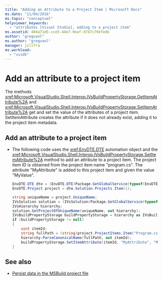```yaml
---
title: "Adding an Attribute to a Project Item | Microsoft Docs"
ms.date: "11/04/2016"
ms.topic: "conceptual"
helpviewer_keywords:
  - "attributes [Visual Studio], adding to a project item"
ms.assetid: 404a71d5-cce5-44e7-9eaf-d747c794fedb
author: "gregvanl"
ms.author: "gregvanl"
manager: jillfra
ms.workload:
  - "vssdk"
---
```

# Add an attribute to a project item
The methods <xref:Microsoft.VisualStudio.Shell.Interop.IVsBuildPropertyStorage.GetItemAttribute%2A> and <xref:Microsoft.VisualStudio.Shell.Interop.IVsBuildPropertyStorage.SetItemAttribute%2A> get and set the value of the attributes of a project item. SetItemAttribute creates the attribute if it does not already exist, adding it to the project item metadata.

## Add an attribute to a project item

- The following code uses the <xref:EnvDTE.DTE> automation object and the <xref:Microsoft.VisualStudio.Shell.Interop.IVsBuildPropertyStorage.SetItemAttribute%2A> method to add an attribute to a project item. The project item ID is obtained from the project item name "program.cs". The attribute "MyAttribute" is added to this project item and given the value "MyValue".

    ```csharp
    EnvDTE.DTE dte = (EnvDTE.DTE)Package.GetGlobalService(typeof(EnvDTE.DTE));
    EnvDTE.Project project = dte.Solution.Projects.Item(1);

    string uniqueName = project.UniqueName;
    IVsSolution solution = (IVsSolution)Package.GetGlobalService(typeof(SVsSolution));
    IVsHierarchy hierarchy;
    solution.GetProjectOfUniqueName(uniqueName, out hierarchy);
    IVsBuildPropertyStorage buildPropertyStorage = hierarchy as IVsBuildPropertyStorage;
    if (buildPropertyStorage != null)
    {
        uint itemId;
        string fullPath = (string)project.ProjectItems.Item("Program.cs").Properties.Item("FullPath").Value;
        hierarchy.ParseCanonicalName(fullPath, out itemId);
        buildPropertyStorage.SetItemAttribute(itemId, "MyAttribute", "MyValue");
    }

    ```

## See also
- [Persist data in the MSBuild project file](../extensibility/internals/persisting-data-in-the-msbuild-project-file.md)
